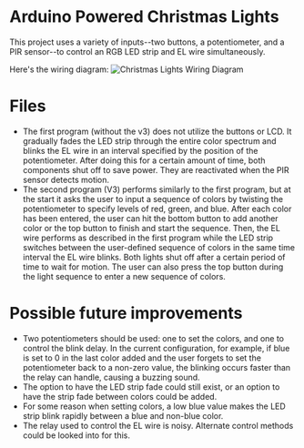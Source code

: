 Arduino Powered Christmas Lights
================================

This project uses a variety of inputs--two buttons, a potentiometer, and a PIR sensor--to control an RGB LED strip and EL wire simultaneously.

Here's the wiring diagram:
![Christmas Lights Wiring Diagram](http://afuhrtrumpet.github.io/images/christmaslights.png "Wiring diagram")

# Files

* The first program (without the v3) does not utilize the buttons or LCD. It gradually fades the LED strip through the entire color spectrum and blinks the EL wire in an interval specified by the position of the potentiometer. After doing this for a certain amount of time, both components shut off to save power. They are reactivated when the PIR sensor detects motion.
* The second program (V3) performs similarly to the first program, but at the start it asks the user to input a sequence of colors by twisting the potentiometer to specify levels of red, green, and blue. After each color has been entered, the user can hit the bottom button to add another color or the top button to finish and start the sequence. Then, the EL wire performs as described in the first program while the LED strip switches between the user-defined sequence of colors in the same time interval the EL wire blinks. Both lights shut off after a certain period of time to wait for motion. The user can also press the top button during the light sequence to enter a new sequence of colors.

# Possible future improvements
* Two potentiometers should be used: one to set the colors, and one to control the blink delay. In the current configuration, for example, if blue is set to 0 in the last color added and the user forgets to set the potentiometer back to a non-zero value, the blinking occurs faster than the relay can handle, causing a buzzing sound.
* The option to have the LED strip fade could still exist, or an option to have the strip fade between colors could be added.
* For some reason when setting colors, a low blue value makes the LED strip blink rapidly between a blue and non-blue color.
* The relay used to control the EL wire is noisy. Alternate control methods could be looked into for this.
